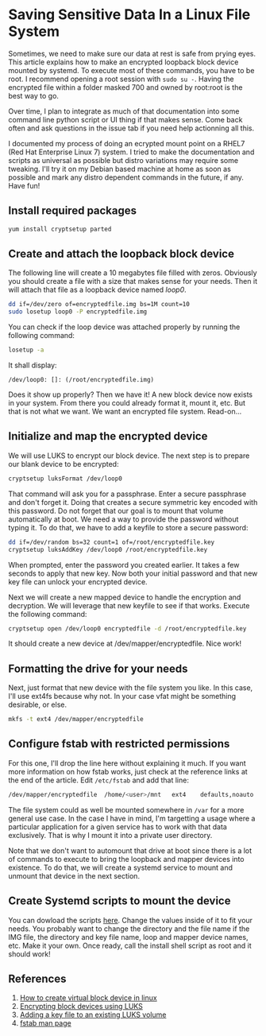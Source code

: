 # Saving Sensitive Data In a Linux File System

Sometimes, we need to make sure our data at rest is safe from prying eyes. This article explains how to make an encrypted loopback block device mounted by systemd. To execute most of these commands, you have to be root. I recommend opening a root session with `sudo su -`. Having the encrypted file within a folder masked 700 and owned by root:root is the best way to go.

Over time, I plan to integrate as much of that documentation into some command line python script or UI thing if that makes sense. Come back often and ask questions in the issue tab if you need help actionning all this.

I documented my process of doing an ecrypted mount point on a RHEL7 (Red Hat Enterprise Linux 7) system. I tried to make the documentation and scripts as universal as possible but distro variations may require some tweaking. I'll try it on my Debian based machine at home as soon as possible and mark any distro dependent commands in the future, if any. Have fun!

## Install required packages

```bash
yum install cryptsetup parted
```

## Create and attach the loopback block device

The following line will create a 10 megabytes file filled with zeros. Obviously you should create a file with a size that makes sense for your needs. Then it will attach that file as a loopback device named *loop0*.

```bash
dd if=/dev/zero of=encryptedfile.img bs=1M count=10
sudo losetup loop0 -P encryptedfile.img
```

You can check if the loop device was attached properly by running the following command:

```bash
losetup -a
```

It shall display:

```text
/dev/loop0: []: (/root/encryptedfile.img)
```

Does it show up properly? Then we have it! A new block device now exists in your system. From there you could already format it, mount it, etc. But that is not what we want. We want an encrypted file system. Read-on...

## Initialize and map the encrypted device

We will use LUKS to encrypt our block device. The next step is to prepare our blank device to be encrypted:

```bash
cryptsetup luksFormat /dev/loop0
```

That command will ask you for a passphrase. Enter a secure passphrase and don't forget it. Doing that creates a secure symmetric key encoded with this password. Do not forget that our goal is to mount that volume automatically at boot. We need a way to provide the password without typing it. To do that, we have to add a keyfile to store a secure password:

```bash
dd if=/dev/random bs=32 count=1 of=/root/encryptedfile.key
cryptsetup luksAddKey /dev/loop0 /root/encryptedfile.key
```

When prompted, enter the password you created earlier. It takes a few seconds to apply that new key. Now both your initial password and that new key file can unlock your encrypted device.

Next we will create a new mapped device to handle the encryption and decryption. We will leverage that new keyfile to see if that works. Execute the following command:

```bash
cryptsetup open /dev/loop0 encryptedfile -d /root/encryptedfile.key
```

It should create a new device at /dev/mapper/encryptedfile. Nice work!

## Formatting the drive for your needs

Next, just format that new device with the file system you like. In this case, I'll use ext4fs because why not. In your case vfat might be something desirable, or else.

```bash
mkfs -t ext4 /dev/mapper/encryptedfile
```

## Configure fstab with restricted permissions

For this one, I'll drop the line here without explaining it much. If you want more information on how fstab works, just check at the reference links at the end of the article. Edit `/etc/fstab` and add that line:

```bash
/dev/mapper/encryptedfile  /home/<user>/mnt   ext4    defaults,noauto      0 0
```

The file system could as well be mounted somewhere in `/var` for a more general use case. In the case I have in mind, I'm targetting a usage where a particular application for a given service has to work with that data exclusively. That is why I mount it into a private user directory.

Note that we don't want to automount that drive at boot since there is a lot of commands to execute to bring the loopback and mapper devices into existence. To do that, we will create a systemd service to mount and unmount that device in the next section.

## Create Systemd scripts to mount the device

You can dowload the scripts [here](https://github.com/formix/cypherdrive/archive/refs/tags/1.0.0.tar.gz). Change the values inside of it to fit your needs. You probably want to change the directory and the file name if the IMG file, the directory and key file name, loop and mapper device names, etc. Make it your own. Once ready, call the install shell script as root and it should work!

## References

1. [How to create virtual block device in linux](https://www.thegeekdiary.com/how-to-create-virtual-block-device-loop-device-filesystem-in-linux/)
2. [Encrypting block devices using LUKS](https://access.redhat.com/documentation/en-us/red_hat_enterprise_linux/8/html/security_hardening/encrypting-block-devices-using-luks_security-hardening)
3. [Adding a key file to an existing LUKS volume](https://access.redhat.com/solutions/230993)
4. [fstab man page](https://man7.org/linux/man-pages/man5/fstab.5.html)
